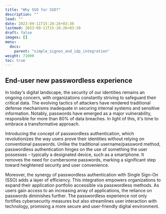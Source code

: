 ```yaml
---
title: "Why SSO for SSO?"
description: ""
lead: ""
date: 2023-09-11T15:28:26+03:30
lastmod: 2023-09-11T15:28:26+03:30
draft: false
images: []
menu:
  docs:
    parent: "simple_signon_and_idp_integration"
weight: 71000
toc: true
---
```


## End-user new passwordless experience  

In today's digital landscape, the security of our identities remains an ongoing concern, with organizations constantly striving to safeguard their critical data. The evolving tactics of attackers have rendered traditional defense mechanisms inadequate in securing internal systems and sensitive information. Notably, passwords have emerged as a major vulnerability, responsible for more than 80% of data breaches. In light of this, it's time to embrace a transformative approach.  

Introducing the concept of passwordless authentication, which revolutionizes the way users prove their identities without relying on conventional passwords. Unlike the traditional username/password method, passwordless authentication hinges on the use of something the user possesses – typically a designated device, such as a smartphone. It removes the need for cumbersome passwords, marking a significant step toward heightened security and user convenience.  

Moreover, the synergy of passwordless authentication with Single Sign-On (SSO) adds a layer of efficiency. This integration empowers organizations to expand their application portfolio accessible via passwordless methods. As users gain access to an increasing array of applications, the reliance on passwords diminishes further. The passwordless experience not only fortifies cybersecurity measures but also streamlines user interaction with technology, promising a more secure and user-friendly digital environment.  
